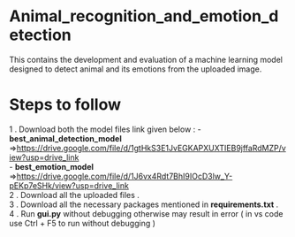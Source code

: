 # Animal_recognition_and_emotion_detection
This contains the development and evaluation of a machine learning model designed to detect animal and its emotions from the uploaded image. 

# Steps to follow
1 . Download both the model files link given below :
    - **best_animal_detection_model**  =>https://drive.google.com/file/d/1gtHkS3E1JvEGKAPXUXTIEB9jffaRdMZP/view?usp=drive_link      
    - **best_emotion_model** =>https://drive.google.com/file/d/1J6vx4Rdt7BhI9IOcD3lw_Y-pEKp7eSHk/view?usp=drive_link        
2 . Download all the uploaded files .                         
3 . Download all the necessary packages mentioned in **requirements.txt** .     
4 . Run **gui.py** without debugging otherwise may result in error ( in vs code use Ctrl + F5 to run without debugging )
